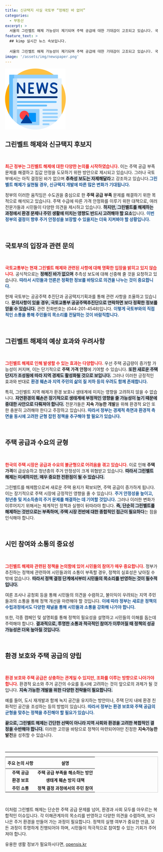 ```yaml
---
title: 신규택지 사실 국토부 “정해진 바 없어”
categories:
  - 부동산
excerpt: >
  서울의 그린벨트 해제 가능성이 제기되며 주택 공급에 대한 기대감이 고조되고 있습니다. 국토부는 이를 단정짓기엔 이르다며 신중함을 강조했지만, 시장의 반응은 이미 뜨거워지고 있습니다!
feature_text: >
  ## kimp 실시간 뉴스 속보입니다.

  서울의 그린벨트 해제 가능성이 제기되며 주택 공급에 대한 기대감이 고조되고 있습니다. 국토부는 이를 단정짓기엔 이르다며 신중함을 강조했지만, 시장의 반응은 이미 뜨거워지고 있습니다!
image: '/assets/img/newspaper.png'
---
```


<p><img src="/assets/img/newspaper.png" alt="kimplant 속보" /></p>

<h2 data-ke-size="size26">그린벨트 해제와 신규택지 후보지</h2>

<p data-ke-size="size16">&nbsp;</p>

<p><b><span style="color: #ee2323;">최근 정부는 그린벨트 해제에 대한 다양한 논의를 시작하였습니다.</span></b> 이는 주택 공급 부족 문제를 해결하고 집값 안정을 도모하기 위한 방안으로 제시되고 있습니다. 그러나 국토부에서는 아직 결정된 바가 없으며 <b><span style="background-color: #21538527;">추측성 보도는 자제해달라</span></b>고 강조하고 있습니다.<b><span style="color: #1a5490;">그린벨트 해제가 실현될 경우, 신규택지 개발에 따른 많은 변화가 기대됩니다.</span></b> </p>

<p>정부의 이러한 움직임은 수도권을 중심으로 한 <strong>주택 공급 부족</strong> 문제를 해결하기 위한 목적으로 해석되고 있습니다. 주택 수급에 따른 가격 안정화를 이루기 위한 대책으로, 여러 전문가들과 시민들이 다양한 의견을 제시하고 있습니다. <b><span style="background-color: #21538527;">하지만, 그린벨트를 해제하는 과정에서 환경 문제나 주민 생활에 미치는 영향도 반드시 고려해야 할 요소</span></b>입니다. <b><span style="color: #1a5490;">이번 정부의 결정이 향후 주거 안정성을 보장할 수 있을지는 더욱 지켜봐야 할 상황입니다.</span></b></p>

<p data-ke-size="size16">&nbsp;</p>

<h2 data-ke-size="size26">국토부의 입장과 관련 문의</h2>

<p data-ke-size="size16">&nbsp;</p>

<p><b><span style="color: #ee2323;">국토교통부는 현재 그린벨트 해제와 관련된 사항에 대해 명확한 입장을 밝히고 있지 않습니다.</span></b> 공식적으로는 <b><span style="background-color: #21538527;">정해진 바가 없으며</span></b> 추측성 보도에 대해 신중해 줄 것을 요청하고 있습니다. <b><span style="color: #1a5490;">따라서 시민들과 언론은 정확한 정보를 바탕으로 의견을 나누는 것이 중요합니다.</span></b> </p>

<p>현재 국토부는 공공주택 추진단과 공공택지기획과를 통해 관련 사항을 조율하고 있습니다. <b><span style="background-color: #21538527;">문의사항이 있을 경우, 국토교통부 공공주택추진단으로 연락하면 보다 정확한 정보를 얻을 수 있습니다.</span></b> 관련 전화번호는 (044-201-4548)입니다. <b><span style="color: #1a5490;">이렇게 국토부와의 직접적인 소통을 통해 주민들의 목소리를 전달하는 것이 바람직합니다.</span></b></p>

<p data-ke-size="size16">&nbsp;</p>

<h2 data-ke-size="size26">그린벨트 해제의 예상 효과와 우려사항</h2>

<p data-ke-size="size16">&nbsp;</p>

<p><b><span style="color: #ee2323;">그린벨트 해제로 인해 발생할 수 있는 효과는 다양합니다.</span></b> 우선 주택 공급량이 증가할 가능성이 커지며, 이는 단기적으로 <strong>주택 가격 안정</strong>에 기여할 수 있습니다. <b><span style="background-color: #21538527;">또한 새로운 주택 단지가 조성됨에 따라 지역 경제도 활성화될 것으로 보입니다.</span></b> 그러나 이러한 긍정적인 효과와 반대로 <b><span style="color: #1a5490;">환경 훼손과 지역 주민의 삶의 질 저하 등의 우려도 함께 존재합니다.</span></b></p>

<p>특히, 그린벨트 지역 해제가 환경 보호나 생태계에 미치는 영향을 고려하지 않을 수 없습니다. <b><span style="background-color: #21538527;">자연환경의 훼손은 장기적으로 생태계에 부정적인 영향을 줄 가능성이 높기 때문에 중대한 사안으로 다뤄져야 합니다.</span></b> 전문가들은 <strong>지속 가능한 개발</strong>을 위해 환경적 요인 또한 충분히 고려해야 한다고 주장하고 있습니다. <b><span style="color: #1a5490;">따라서 정부는 경제적 측면과 환경적 측면을 동시에 고려한 균형 잡힌 정책을 추구해야 할 필요가 있습니다.</span></b></p>

<p data-ke-size="size16">&nbsp;</p>

<h2 data-ke-size="size26">주택 공급과 수요의 균형</h2>

<p data-ke-size="size16">&nbsp;</p>

<p><b><span style="color: #ee2323;">한국의 주택 시장은 공급과 수요의 불균형으로 어려움을 겪고 있습니다.</span></b> 이로 인해 <strong>주택 가격</strong>이 급상승하고 청년층의 주거 안정성이 크게 위협받고 있습니다. <b><span style="background-color: #21538527;">따라서 그린벨트 해제는 미세하지만, 매우 중요한 전환점이 될 수 있습니다.</span></b> </p>

<p>그린벨트를 해제함으로써 새로운 주택 용지가 확보되면, 주택 공급이 증가하게 됩니다. 이는 장기적으로 주택 시장에 긍정적인 영향을 줄 수 있습니다. <b><span style="color: #1a5490;">주거 안정성을 높이고, 청년층 및 저소득층의 주거 문제를 해결하는 데 기여할 것입니다.</span></b> 그러나 이러한 변화가 이루어지기 위해서는 체계적인 정책과 실행이 뒤따라야 합니다. <b><span style="background-color: #21538527;">즉, 단순히 그린벨트를 해제하는 것만으로는 부족하며, 주택 시장 전반에 대한 종합적인 접근이 필요하다</span></b>는 점을 인식해야 합니다. </p>

<p data-ke-size="size16">&nbsp;</p>

<h2 data-ke-size="size26">시민 참여와 소통의 중요성</h2>

<p data-ke-size="size16">&nbsp;</p>

<p><b><span style="color: #ee2323;">그린벨트 해제와 관련된 정책을 논의함에 있어 시민들의 참여가 매우 중요합니다.</span></b> 정부가 추진하는 정책에 관련하여 시민들과의 소통이 부족할 경우, 정책의 실효성은 낮아질 수밖에 없습니다. <b><span style="background-color: #21538527;">따라서 정책 결정 단계에서부터 시민들의 목소리를 반영하는 것이 필수적입니다.</span></b> </p>

<p>여론 조사나 공청회 등을 통해 시민들의 의견을 수렴하고, 불이익이 우려되는 지역 주민들과의 소통을 통해 정책 개선을 마련해야 할 것입니다. <b><span style="color: #1a5490;">이에 따라 정부는 새로운 정책의 수립과정에서도 다양한 채널을 통해 시민들과 소통을 강화해 나가야 합니다.</span></b> </p>

<p>또한, 각종 캠페인 및 설명회를 통해 정책의 필요성을 설명하고 시민들의 이해를 돕는데 주력해야 합니다. <b><span style="background-color: #21538527;">결과적으로, 투명한 소통과 적극적인 참여가 이루어질 때 정책의 성공 가능성은 더욱 높아질 것입니다.</span></b></p>

<p data-ke-size="size16">&nbsp;</p>

<h2 data-ke-size="size26">환경 보호와 주택 공급의 양립</h2>

<p data-ke-size="size16">&nbsp;</p>

<p><b><span style="color: #ee2323;">환경 보호와 주택 공급은 상충하는 관계일 수 있지만, 조화를 이루는 방향으로 나아가야 합니다.</span></b> 환경적 요소와 주거 공간의 수요를 동시에 고려하는 것이 앞으로의 과제가 될 것입니다. <b><span style="background-color: #21538527;">지속 가능한 개발을 위한 다양한 전략들이 필요합니다.</span></b> </p>

<p>예를 들어, 도시 재개발과 함께 녹지 공간을 유지하는 방안이나, 주택 단지 내에 환경 친화적인 공간을 조성하는 등의 방법이 있습니다. <b><span style="color: #1a5490;">따라서 정부는 환경 보호와 주택 공급의 균형을 맞추는 정책을 추진해야 할 필요가 있습니다.</span></b> </p>

<p><b><span style="background-color: #21538527;">끝으로, 그린벨트 해제는 간단한 선택이 아니라 지역 사회와 환경을 고려한 복합적인 결정을 수반해야 합니다.</span></b> 이러한 고민을 바탕으로 정책이 마련되어야만 진정한 <strong>지속가능한 발전</strong>을 성취할 수 있습니다. </p>

<p data-ke-size="size16">&nbsp;</p>

<hr style="height: 1px; border: 0; border-top: 1px solid #ccc;" />

<table style="width: 100%; border: 1px solid #ccc; border-collapse: collapse;">
    <thead>
        <tr>
            <th style="text-align: center; height: 30px;"><b>주요 논의 사항</b></th>
            <th style="text-align: center; height: 30px;"><b>설명</b></th>
        </tr>
    </thead>
    <tbody>
        <tr>
            <td style="text-align: center; height: 17px;"><b>주택 공급</b></td>
            <td style="text-align: center; height: 17px;"><b>주택 공급 부족을 해소하는 방안</b></td>
        </tr>
        <tr>
            <td style="text-align: center; height: 17px;"><b>환경 보호</b></td>
            <td style="text-align: center; height: 17px;"><b>생태계 훼손 방지 대책</b></td>
        </tr>
        <tr>
            <td style="text-align: center; height: 17px;"><b>주민 소통</b></td>
            <td style="text-align: center; height: 17px;"><b>정책 결정 과정에서의 주민 참여</b></td>
        </tr>
    </tbody>
</table>

<p data-ke-size="size16">&nbsp;</p>

<p>이처럼 그린벨트 해제는 단순한 주택 공급 문제를 넘어, 환경과 사회 모두를 아우르는 복합적인 이슈입니다. 각 이해관계자의 목소리를 반영하고 다양한 의견을 수렴하여, 보다 나은 주거 환경을 만들어 가는 과정이 필요합니다. 정책의 실행 여부가 중요한 만큼, 모든 과정이 투명하게 진행되어야 하며, 시민들이 적극적으로 참여할 수 있는 기회가 주어져야 합니다.</p>
유용한 생활 정보가 필요하시다면, <a href="https://opensis.kr" rel="dofollow">opensis.kr</a>


